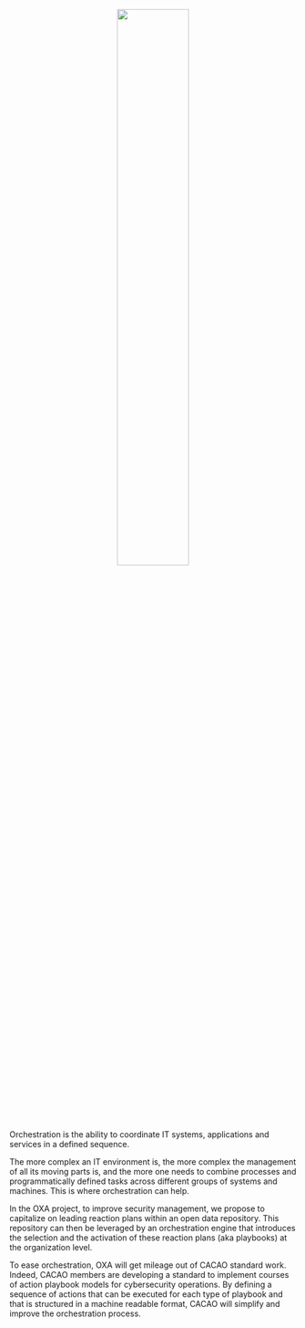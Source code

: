 <p align="center">
<img src="https://github.com/opencybersecurityalliance/oxa/assets/145455635/27fcfc90-ff9d-4549-977a-6035ae97dfb2" width="50%">
</p>


Orchestration is the ability to coordinate IT systems, applications and services in a defined sequence.

The more complex an IT environment is, the more complex the management of all its moving parts is, and the more one needs to combine processes and programmatically defined tasks across different groups of systems and machines. 
This is where orchestration can help.

In the OXA project, to improve security management, we propose to capitalize on leading reaction plans within an open data repository. 
This repository can then be leveraged by an orchestration engine that introduces the selection and the activation of these reaction plans (aka playbooks) at the organization level.

To ease orchestration, OXA will get mileage out of CACAO standard work. Indeed, CACAO members are developing a standard to implement courses of action playbook models for cybersecurity operations. 
By defining a sequence of actions that can be executed for each type of playbook and that is structured in a machine readable format, CACAO will simplify and improve the orchestration process. 
